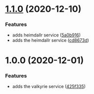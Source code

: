 # [1.1.0](https://github.com/kieranroneill/yggdrasil-local/compare/v1.0.0...v1.1.0) (2020-12-10)


### Features

* adds heimdallr service ([5a0b916](https://github.com/kieranroneill/yggdrasil-local/commit/5a0b916c0e85d60962c250f0e2664e01745ce348))
* adds the heimdallr service ([cd8673d](https://github.com/kieranroneill/yggdrasil-local/commit/cd8673ddfc8867094a48b0bc1328f78e224dff71))

# 1.0.0 (2020-12-01)


### Features

* adds the valkyrie service ([425f335](https://github.com/kieranroneill/yggdrasil-local/commit/425f3355980cb50d6b8c37f24c89e4c06fc08b47))
